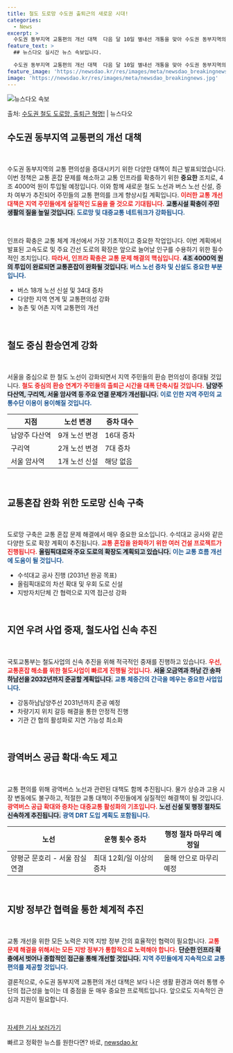 ```yaml
---
title: 철도 도로망 수도권 출퇴근의 새로운 시대!
categories:
  - News
excerpt: >
  수도권 동부지역 교통편의 개선 대책  다음 달 10일 별내선 개통을 맞아 수도권 동부지역의 교통 편의성을 증…
feature_text: >
  ## 뉴스다오 실시간 뉴스 속보입니다.

  수도권 동부지역 교통편의 개선 대책  다음 달 10일 별내선 개통을 맞아 수도권 동부지역의 교통 편의성을 증…
feature_image: 'https://newsdao.kr/res/images/meta/newsdao_breakingnews.jpg'
image: 'https://newsdao.kr/res/images/meta/newsdao_breakingnews.jpg'
---
```


![뉴스다오 속보](https://newsdao.kr/res/images/meta/newsdao_breakingnews.jpg)

<p>출처: <a href="https://newsdao.kr/4917" rel="dofollow">수도권 철도 도로망, 출퇴근 혁명!</a> | 뉴스다오</p>

<h2 data-ke-size="size26">수도권 동부지역 교통편의 개선 대책</h2>

<p data-ke-size="size16">&nbsp;</p>

수도권 동부지역의 교통 편의성을 증대시키기 위한 다양한 대책이 최근 발표되었습니다. 이번 정책은 교통 혼잡 문제를 해소하고 교통 인프라를 확충하기 위한 **중요한** 조치로, 4조 4000억 원이 투입될 예정입니다. 이와 함께 새로운 철도 노선과 버스 노선 신설, 증차 여부가 추진되어 주민들의 교통 편의를 크게 향상시킬 계획입니다. <b><span style="color: #ee2323;">이러한 교통 개선 대책은 지역 주민들에게 실질적인 도움을 줄 것으로 기대됩니다.</span></b> <b><span style="background-color: #21538527;">교통시설 확충이 주민 생활의 질을 높일 것입니다.</span></b> <b><span style="color: #1a5490;">도로망 및 대중교통 네트워크가 강화됩니다.</span></b>

<p data-ke-size="size16">&nbsp;</p>

인프라 확충은 교통 체계 개선에서 가장 기초적이고 중요한 작업입니다. 이번 계획에서 발표된 고속도로 및 주요 간선 도로의 확장은 앞으로 늘어날 인구를 수용하기 위한 필수적인 조치입니다. <b><span style="color: #ee2323;">따라서, 인프라 확충은 교통 문제 해결의 핵심입니다.</span></b> <b><span style="background-color: #21538527;">4조 4000억 원의 투입이 완료되면 교통혼잡이 완화될 것입니다.</span></b> <b><span style="color: #1a5490;">버스 노선 증차 및 신설도 중요한 부분입니다.</span></b>

<ul>
    <li>버스 18개 노선 신설 및 34대 증차</li>
    <li>다양한 지역 연계 및 교통편의성 강화</li>
    <li>농촌 및 어촌 지역 교통편의 개선</li>
</ul>

<p data-ke-size="size16">&nbsp;</p>

<h2 data-ke-size="size26">철도 중심 환승연계 강화</h2>

<p data-ke-size="size16">&nbsp;</p>

서울을 중심으로 한 철도 노선이 강화되면서 지역 주민들의 환승 편의성이 증대될 것입니다. <b><span style="color: #ee2323;">철도 중심의 환승 연계가 주민들의 출퇴근 시간을 대폭 단축시킬 것입니다.</span></b> <b><span style="background-color: #21538527;">남양주 다산역, 구리역, 서울 암사역 등 주요 연결 문제가 개선됩니다.</span></b> <b><span style="color: #1a5490;">이로 인한 지역 주민의 교통수단 이용이 용이해질 것입니다.</span></b>

<table>
    <thead>
        <tr>
            <th>지점</th>
            <th>노선 변경</th>
            <th>증차 대수</th>
        </tr>
    </thead>
    <tbody>
        <tr>
            <td>남양주 다산역</td>
            <td>9개 노선 변경</td>
            <td>16대 증차</td>
        </tr>
        <tr>
            <td>구리역</td>
            <td>2개 노선 변경</td>
            <td>7대 증차</td>
        </tr>
        <tr>
            <td>서울 암사역</td>
            <td>1개 노선 신설</td>
            <td>해당 없음</td>
        </tr>
    </tbody>
</table>

<p data-ke-size="size16">&nbsp;</p>

<h2 data-ke-size="size26">교통혼잡 완화 위한 도로망 신속 구축</h2>

<p data-ke-size="size16">&nbsp;</p>

도로망 구축은 교통 혼잡 문제 해결에서 매우 중요한 요소입니다. 수석대교 공사와 같은 다양한 도로 확장 계획이 추진됩니다. <b><span style="color: #ee2323;">교통 혼잡을 완화하기 위한 여러 건설 프로젝트가 진행됩니다.</span></b> <b><span style="background-color: #21538527;">올림픽대로와 주요 도로의 확장도 계획되고 있습니다.</span></b> <b><span style="color: #1a5490;">이는 교통 흐름 개선에 도움이 될 것입니다.</span></b>

<ul>
    <li>수석대교 공사 진행 (2031년 완공 목표)</li>
    <li>올림픽대로의 차선 확대 및 우회 도로 신설</li>
    <li>지방자치단체 간 협력으로 지역 접근성 강화</li>
</ul>

<p data-ke-size="size16">&nbsp;</p>

<h2 data-ke-size="size26">지연 우려 사업 중재, 철도사업 신속 추진</h2>

<p data-ke-size="size16">&nbsp;</p>

국토교통부는 철도사업의 신속 추진을 위해 적극적인 중재를 진행하고 있습니다. <b><span style="color: #ee2323;">우선, 교통혼잡 해소를 위한 철도사업이 빠르게 진행될 것입니다.</span></b> <b><span style="background-color: #21538527;">서울 오금역과 하남 간 송파하남선을 2032년까지 준공할 계획입니다.</span></b> <b><span style="color: #1a5490;">교통 체중간의 간극을 메우는 중요한 사업입니다.</span></b>

<ul>
    <li>강동하남남양주선 2031년까지 준공 예정</li>
    <li>차량기지 위치 갈등 해결을 통한 안정적 진행</li>
    <li>기관 간 협의 활성화로 지연 가능성 최소화</li>
</ul>

<p data-ke-size="size16">&nbsp;</p>

<h2 data-ke-size="size26">광역버스 공급 확대·속도 제고</h2>

<p data-ke-size="size16">&nbsp;</p>

교통 편의를 위해 광역버스 노선과 관련된 대책도 함께 추진됩니다. 물가 상승과 고용 시장 변동에도 불구하고, 적절한 교통 대책이 주민들에게 실질적인 해결책이 될 것입니다. <b><span style="color: #ee2323;">광역버스 공급 확대와 증차는 대중교통 활성화의 기초입니다.</span></b> <b><span style="background-color: #21538527;">노선 신설 및 행정 절차도 신속하게 추진됩니다.</span></b> <b><span style="color: #1a5490;">광역 DRT 도입 계획도 포함됩니다.</span></b>

<table>
    <thead>
        <tr>
            <th>노선</th>
            <th>운행 횟수 증차</th>
            <th>행정 절차 마무리 예정일</th>
        </tr>
    </thead>
    <tbody>
        <tr>
            <td>양평군 문호리 - 서울 잠실 연결</td>
            <td>최대 12회/일 이상의 증차</td>
            <td>올해 안으로 마무리 예정</td>
        </tr>
    </tbody>
</table>

<p data-ke-size="size16">&nbsp;</p>

<h2 data-ke-size="size26">지방 정부간 협력을 통한 체계적 추진</h2>

<p data-ke-size="size16">&nbsp;</p>

교통 개선을 위한 모든 노력은 지역 지방 정부 간의 효율적인 협력이 필요합니다. <b><span style="color: #ee2323;">교통 문제 해결을 위해서는 모든 지방 정부가 통합적으로 노력해야 합니다.</span></b> <b><span style="background-color: #21538527;">단순한 인프라 확충에서 벗어나 종합적인 접근을 통해 개선할 것입니다.</span></b> <b><span style="color: #1a5490;">지역 주민들에게 지속적으로 교통 편의를 제공할 것입니다.</span></b>

결론적으로, 수도권 동부지역 교통편의 개선 대책은 보다 나은 생활 환경과 여러 통행 수단의 접근성을 높이는 데 중점을 둔 매우 중요한 프로젝트입니다. 앞으로도 지속적인 관심과 지원이 필요합니다. 

<p data-ke-size="size16">&nbsp;</p>

<a href="https://newsdao.kr/4917">자세한 기사 보러가기</a> 

빠르고 정확한 뉴스를 원한다면? 바로, <a href="https://newsdao.kr" rel="dofollow">newsdao.kr</a>


